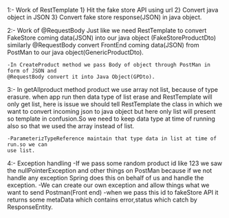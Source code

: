 1:- Work of RestTemplate
    1}  Hit the fake store API using url
    2}  Convert java object in JSON
    3}  Convert fake store response(JSON) in java object.

2:- Work of @RequestBody
    Just like we need RestTemplate to convert FakeStore coming data(JSON) into our java object
    (FakeStoreProductDto) similarly @RequestBody convert FrontEnd coming data(JSON) from
    PostMan to our java object(GenericProductDto).
    
    -In CreateProduct method we pass Body of object through PostMan in form of JSON and
    @RequestBody convert it into Java Object(GPDto).

3:- In getAllproduct method product we use array not list, because of type erasure.
    when app run then data type of list erase and RestTemplate will only get list, here is 
    issue we should tell RestTemplate the class in which we want to convert incoming json
    to java object but here only list will present so template in confusion.So we need
    to keep data type at time of running also so that we used the array instead of list.

    -ParameterizTypeReference maintain that type data in list at time of run.so we can
    use list.

4:- Exception handling
    -If we pass some random product id like 123 we saw the nullPointerException and other things
    on PostMan because if we not handle any exception Spring does this on behalf of us and handle 
    the exception. 
    -We can create our own exception and allow things what we want to send Postman(Front end)
    -when we pass this id to fakeStore API it returns some metaData which contains
    error,status which catch by ResponseEntity.
